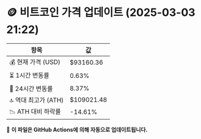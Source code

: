 # 🪙 비트코인 가격 업데이트 (2025-03-03 21:22)

| 항목                | 값 |
|--------------------|----------------|
| 💰 현재 가격 (USD) | $93160.36 |
| ⏳ 1시간 변동률    | 0.63% |
| 📆 24시간 변동률   | 8.37% |
| 🔝 역대 최고가 (ATH) | $109021.48 |
| 📉 ATH 대비 하락률 | -14.61% |

🔄 **이 파일은 GitHub Actions에 의해 자동으로 업데이트됩니다.**
